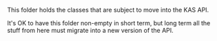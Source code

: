This folder holds the classes that are subject to move into the KAS API.

It's OK to have this folder non-empty in short term, but long term all the stuff from here must migrate into a new version of the API.
